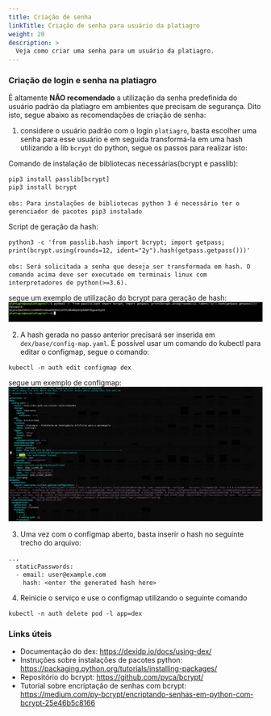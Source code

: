 ```yaml
---
title: Criação de senha
linkTitle: Criação de senha para usuário da platiagro
weight: 20
description: >
  Veja como criar uma senha para um usuário da platiagro.
---
```


### Criação de login e senha na platiagro

É altamente __NÃO recomendado__ a utilização da senha predefinida do usuário padrão da platiagro em ambientes que precisam de segurança. Dito isto, segue abaixo as recomendações de criação de senha: 

1. considere o usuário padrão com o login `platiagro`, basta escolher uma senha para esse usuário e em seguida transformá-la em uma hash utilizando a lib `bcrypt` do python, segue os passos para realizar isto: 

Comando de instalação de bibliotecas necessárias(bcrypt e passlib):
```
pip3 install passlib[bcrypt]
pip3 install bcrypt

obs: Para instalações de bibliotecas python 3 é necessário ter o gerenciador de pacotes pip3 instalado 

```
Script de geração da hash: 
```
python3 -c 'from passlib.hash import bcrypt; import getpass; print(bcrypt.using(rounds=12, ident="2y").hash(getpass.getpass()))'

obs: Será solicitada a senha que deseja ser transformada em hash. O comando acima deve ser executado em terminais linux com interpretadores de python(>=3.6).

```
segue um exemplo de utilização do bcrypt para geração de hash: ![Hash generation file](/images/hash_generation.png)

2. A hash gerada no passo anterior precisará ser inserida em `dex/base/config-map.yaml`. É possível usar um comando do kubectl para editar o configmap, segue o comando: 

```
kubectl -n auth edit configmap dex

```
segue um exemplo de configmap: ![Config map file](/images/configmap.png)

3. Uma vez com o configmap aberto, basta inserir o hash no seguinte trecho do arquivo:

```
...
  staticPasswords:
  - email: user@example.com
    hash: <enter the generated hash here>

```  


4. Reinicie o serviço e use o configmap utilizando o seguinte comando
  
```
kubectl -n auth delete pod -l app=dex

``` 
### Links úteis
- Documentação do dex: https://dexidp.io/docs/using-dex/
- Instruções sobre instalações de pacotes python: https://packaging.python.org/tutorials/installing-packages/
- Repositório do bcrypt: https://github.com/pyca/bcrypt/ 
- Tutorial sobre encriptação de senhas com bcrypt: https://medium.com/py-bcrypt/encriptando-senhas-em-python-com-bcrypt-25e46b5c8166


